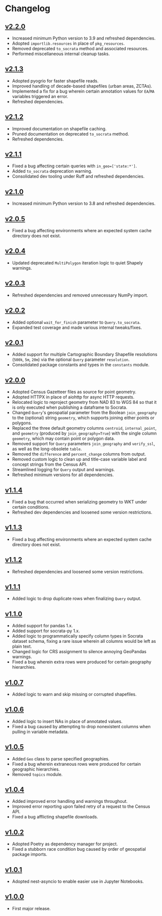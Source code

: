 # Changelog

## [v2.2.0]

* Increased minimum Python version to 3.9 and refreshed dependencies.
* Adopted `importlib.resources` in place of `pkg_resources`.
* Removed deprecated `to_socrata` method and associated resources.
* Performed miscellaneous internal cleanup tasks.

## [v2.1.3]

* Adopted pyogrio for faster shapefile reads.
* Improved handling of decade-based shapefiles (urban areas, ZCTAs).
* Implemented a fix for a bug wherein certain annotation values for `EA`/`MA` variables triggered an error.
* Refreshed dependencies.

## [v2.1.2]

* Improved documentation on shapefile caching.
* Pruned documentation on deprecated `to_socrata` method.
* Refreshed dependencies.

## [v2.1.1]

* Fixed a bug affecting certain queries with `in_geo=['state:*']`.
* Added `to_socrata` deprecation warning.
* Consolidated dev tooling under Ruff and refreshed dependencies.

## [v2.1.0]

* Increased minimum Python version to 3.8 and refreshed dependencies.

## [v2.0.5]

* Fixed a bug affecting environments where an expected system cache directory does not exist.

## [v2.0.4]

* Updated deprecated `MultiPolygon` iteration logic to quiet Shapely warnings.

## [v2.0.3]

* Refreshed dependencies and removed unnecessary NumPy import.

## [v2.0.2]

* Added optional `wait_for_finish` parameter to `Query.to_socrata`.
* Expanded test coverage and made various internal tweaks/fixes.

## [v2.0.1]

* Added support for multiple Cartographic Boundary Shapefile resolutions (`500k`, `5m`, `20m`) via the optional `Query` parameter `resolution`.
* Consolidated package constants and types in the `constants` module.

## [v2.0.0]

* Adopted Census Gazetteer files as source for point geometry.
* Adopted HTTPX in place of aiohttp for async HTTP requests.
* Relocated logic to reproject geometry from NAD 83 to WGS 84 so that it is only executed when publishing a dataframe to Socrata.
* Changed `Query`'s geospatial parameter from the Boolean `join_geography` to the (optional) string `geometry`, which supports joining either points or polygons.
* Replaced the three default geometry columns `centroid`, `internal_point`, and `geometry` (produced by `join_geography=True`) with the single column `geometry`, which may contain point or polygon data.
* Removed support for `Query` parameters `join_geography` and `verify_ssl`, as well as the long-obsolete `table`.
* Removed the `difference` and `percent_change` columns from output.
* Removed custom logic to clean up and title-case variable label and concept strings from the Census API.
* Streamlined logging for `Query` output and warnings.
* Refreshed minimum versions for all dependencies.

## [v1.1.4]

* Fixed a bug that occurred when serializing geometry to WKT under certain conditions.
* Refreshed dev dependencies and loosened some version restrictions.

## [v1.1.3]

* Fixed a bug affecting environments where an expected system cache directory does not exist.

## [v1.1.2]

* Refreshed dependencies and loosened some version restrictions.

## [v1.1.1]

* Added logic to drop duplicate rows when finalizing `Query` output.

## [v1.1.0]

* Added support for pandas 1.x.
* Added support for socrata-py 1.x.
* Added logic to programmatically specify column types in Socrata dataset schema, fixing a rare issue wherein all columns would be left as plain text.
* Changed logic for CRS assignment to silence annoying GeoPandas warnings.
* Fixed a bug wherein extra rows were produced for certain geography hierarchies.

## [v1.0.7]

* Added logic to warn and skip missing or corrupted shapefiles.

## [v1.0.6]

* Added logic to insert NAs in place of annotated values.
* Fixed a bug caused by attempting to drop nonexistent columns when pulling in variable metadata.

## [v1.0.5]

* Added `Geo` class to parse specified geographies.
* Fixed a bug wherein extraneous rows were produced for certain geographic hierarchies.
* Removed `topics` module.

## [v1.0.4]

* Added improved error handling and warnings throughout.
* Improved error reporting upon failed retry of a request to the Census API.
* Fixed a bug afflicting shapefile downloads.

## [v1.0.2]

* Adopted Poetry as dependency manager for project.
* Fixed a stubborn race condition bug caused by order of geospatial package imports.

## [v1.0.1]

* Adopted nest-asyncio to enable easier use in Jupyter Notebooks.

## [v1.0.0]

* First major release.

[v2.2.0]: https://github.com/socrata/autocensus/releases/tag/v2.2.0
[v2.1.3]: https://github.com/socrata/autocensus/releases/tag/v2.1.3
[v2.1.2]: https://github.com/socrata/autocensus/releases/tag/v2.1.2
[v2.1.1]: https://github.com/socrata/autocensus/releases/tag/v2.1.1
[v2.1.0]: https://github.com/socrata/autocensus/releases/tag/v2.1.0
[v2.0.5]: https://github.com/socrata/autocensus/releases/tag/v2.0.5
[v2.0.4]: https://github.com/socrata/autocensus/releases/tag/v2.0.4
[v2.0.3]: https://github.com/socrata/autocensus/releases/tag/v2.0.3
[v2.0.2]: https://github.com/socrata/autocensus/releases/tag/v2.0.2
[v2.0.1]: https://github.com/socrata/autocensus/releases/tag/v2.0.1
[v2.0.0]: https://github.com/socrata/autocensus/releases/tag/v2.0.0
[v1.1.4]: https://github.com/socrata/autocensus/releases/tag/v1.1.4
[v1.1.3]: https://github.com/socrata/autocensus/releases/tag/v1.1.3
[v1.1.2]: https://github.com/socrata/autocensus/releases/tag/v1.1.2
[v1.1.1]: https://github.com/socrata/autocensus/releases/tag/v1.1.1
[v1.1.0]: https://github.com/socrata/autocensus/releases/tag/v1.1.0
[v1.0.7]: https://github.com/socrata/autocensus/releases/tag/v1.0.7
[v1.0.6]: https://github.com/socrata/autocensus/releases/tag/v1.0.6
[v1.0.5]: https://github.com/socrata/autocensus/releases/tag/v1.0.5
[v1.0.4]: https://github.com/socrata/autocensus/releases/tag/v1.0.4
[v1.0.2]: https://github.com/socrata/autocensus/releases/tag/v1.0.2
[v1.0.1]: https://github.com/socrata/autocensus/releases/tag/v1.0.1
[v1.0.0]: https://github.com/socrata/autocensus/releases/tag/v1.0.0
